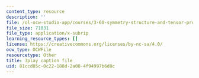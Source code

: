 ```yaml
---
content_type: resource
description: ''
file: /ol-ocw-studio-app/courses/3-60-symmetry-structure-and-tensor-properties-of-materials-fall-2005/81ccd85c0c22188d2a084f94997b6d8c_cUzZ-qu3xws.srt
file_size: 71031
file_type: application/x-subrip
learning_resource_types: []
license: https://creativecommons.org/licenses/by-nc-sa/4.0/
ocw_type: OCWFile
resourcetype: Other
title: 3play caption file
uid: 81ccd85c-0c22-188d-2a08-4f94997b6d8c
---
```

